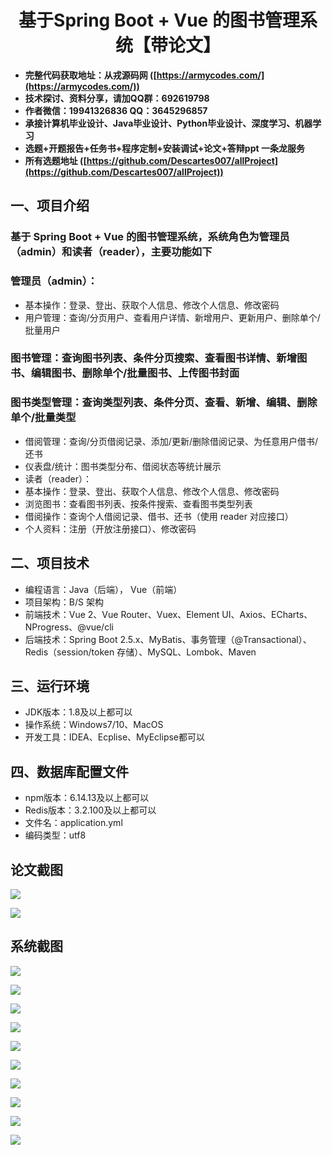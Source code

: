<h1 align="center">基于Spring Boot + Vue 的图书管理系统【带论文】</h1></p>

- <b>完整代码获取地址：从戎源码网 ([https://armycodes.com/](https://armycodes.com/))</b>
- <b>技术探讨、资料分享，请加QQ群：692619798</b>
- <b>作者微信：19941326836  QQ：3645296857</b>
- <b>承接计算机毕业设计、Java毕业设计、Python毕业设计、深度学习、机器学习</b>
- <b>选题+开题报告+任务书+程序定制+安装调试+论文+答辩ppt 一条龙服务</b>
- <b>所有选题地址 ([https://github.com/Descartes007/allProject](https://github.com/Descartes007/allProject)) </b>

## 一、项目介绍

### 基于 Spring Boot + Vue 的图书管理系统，系统角色为管理员（admin）和读者（reader），主要功能如下
### 管理员（admin）：
- 基本操作：登录、登出、获取个人信息、修改个人信息、修改密码
- 用户管理：查询/分页用户、查看用户详情、新增用户、更新用户、删除单个/批量用户
### 图书管理：查询图书列表、条件分页搜索、查看图书详情、新增图书、编辑图书、删除单个/批量图书、上传图书封面
### 图书类型管理：查询类型列表、条件分页、查看、新增、编辑、删除单个/批量类型
- 借阅管理：查询/分页借阅记录、添加/更新/删除借阅记录、为任意用户借书/还书
- 仪表盘/统计：图书类型分布、借阅状态等统计展示
- 读者（reader）：
- 基本操作：登录、登出、获取个人信息、修改个人信息、修改密码
- 浏览图书：查看图书列表、按条件搜索、查看图书类型列表
- 借阅操作：查询个人借阅记录、借书、还书（使用 reader 对应接口）
- 个人资料：注册（开放注册接口）、修改密码

## 二、项目技术

- 编程语言：Java（后端）， Vue（前端）
- 项目架构：B/S 架构
- 前端技术：Vue 2、Vue Router、Vuex、Element UI、Axios、ECharts、NProgress、@vue/cli
- 后端技术：Spring Boot 2.5.x、MyBatis、事务管理（@Transactional）、Redis（session/token 存储）、MySQL、Lombok、Maven


## 三、运行环境

- JDK版本：1.8及以上都可以
- 操作系统：Windows7/10、MacOS
- 开发工具：IDEA、Ecplise、MyEclipse都可以

## 四、数据库配置文件

- npm版本：6.14.13及以上都可以
- Redis版本：3.2.100及以上都可以
- 文件名：application.yml
- 编码类型：utf8

## 论文截图

![](screenshot/1.png)

![](screenshot/2.png)

## 系统截图

![](screenshot/3.png)

![](screenshot/4.png)

![](screenshot/5.png)

![](screenshot/6.png)

![](screenshot/7.png)

![](screenshot/8.png)

![](screenshot/9.png)

![](screenshot/10.png)

![](screenshot/11.png)

![](screenshot/12.png)